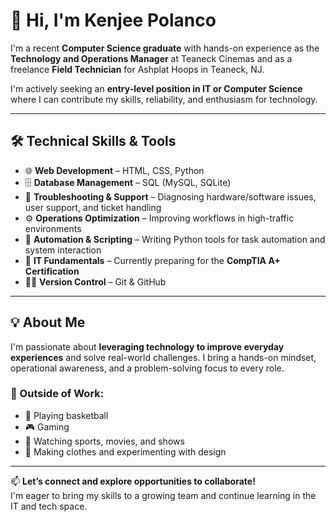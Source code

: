 # 👋 Hi, I'm Kenjee Polanco

I'm a recent **Computer Science graduate** with hands-on experience as the **Technology and Operations Manager** at Teaneck Cinemas and as a freelance **Field Technician** for Ashplat Hoops in Teaneck, NJ.

I'm actively seeking an **entry-level position in IT or Computer Science** where I can contribute my skills, reliability, and enthusiasm for technology.

---

## 🛠️ Technical Skills & Tools

- 🌐 **Web Development** – HTML, CSS, Python  
- 🗄️ **Database Management** – SQL (MySQL, SQLite)  
- 🧰 **Troubleshooting & Support** – Diagnosing hardware/software issues, user support, and ticket handling  
- ⚙️ **Operations Optimization** – Improving workflows in high-traffic environments  
- 🧪 **Automation & Scripting** – Writing Python tools for task automation and system interaction  
- 🔧 **IT Fundamentals** – Currently preparing for the **CompTIA A+ Certification**  
- 🧑‍💻 **Version Control** – Git & GitHub

---

## 💡 About Me

I'm passionate about **leveraging technology to improve everyday experiences** and solve real-world challenges. I bring a hands-on mindset, operational awareness, and a problem-solving focus to every role.

### 🎯 Outside of Work:
- 🏀 Playing basketball  
- 🎮 Gaming  
- 🍿 Watching sports, movies, and shows  
- 👕 Making clothes and experimenting with design

---

📫 **Let’s connect and explore opportunities to collaborate!**  
I'm eager to bring my skills to a growing team and continue learning in the IT and tech space.
